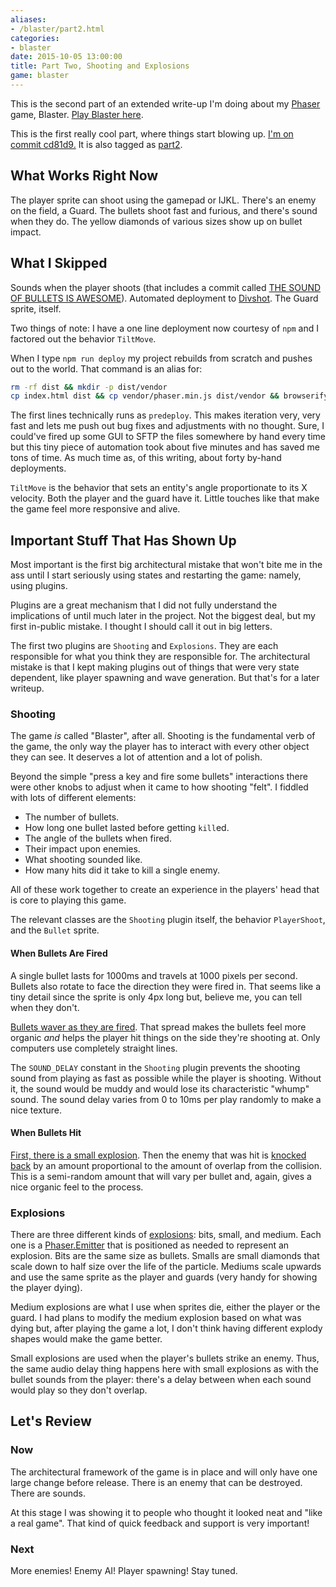 ```yaml
---
aliases:
- /blaster/part2.html
categories:
- blaster
date: 2015-10-05 13:00:00
title: Part Two, Shooting and Explosions
game: blaster
---
```


This is the second part of an extended write-up I'm doing about my [Phaser](http://phaser.io) game, Blaster. [Play Blaster here][playblaster].

This is the first really cool part, where things start blowing up. [I'm on commit cd81d9.][sha2] It is also tagged as [part2][].

## What Works Right Now

The player sprite can shoot using the gamepad or IJKL. There's an enemy on the field, a Guard. The bullets shoot fast and furious, and there's sound when they do. The yellow diamonds of various sizes show up on bullet impact.

## What I Skipped

Sounds when the player shoots (that includes a commit called [THE SOUND OF BULLETS IS AWESOME][soundofbullets]). Automated deployment to [Divshot][divshot]. The Guard sprite, itself.

Two things of note: I have a one line deployment now courtesy of `npm` and I factored out the behavior `TiltMove`.

When I type `npm run deploy` my project rebuilds from scratch and pushes out to the world. That command is an alias for:

```bash
rm -rf dist && mkdir -p dist/vendor
cp index.html dist && cp vendor/phaser.min.js dist/vendor && browserify src/game.js -o dist/game.js && cp -R media dist/media && divshot push
```

The first lines technically runs as `predeploy`. This makes iteration very, very fast and lets me push out bug fixes and adjustments with no thought. Sure, I could've fired up some GUI to SFTP the files somewhere by hand every time but this tiny piece of automation took about five minutes and has saved me tons of time. As much time as, of this writing, about forty by-hand deployments.

`TiltMove` is the behavior that sets an entity's angle proportionate to its X velocity. Both the player and the guard have it. Little touches like that make the game feel more responsive and alive.

## Important Stuff That Has Shown Up

Most important is the first big architectural mistake that won't bite me in the ass until I start seriously using states and restarting the game: namely, using plugins.

Plugins are a great mechanism that I did not fully understand the implications of until much later in the project. Not the biggest deal, but my first in-public mistake. I thought I should call it out in big letters.

The first two plugins are `Shooting` and `Explosions`. They are each responsible for what you think they are responsible for. The architectural mistake is that I kept making plugins out of things that were very state dependent, like player spawning and wave generation. But that's for a later writeup.

### Shooting

The game *is* called "Blaster", after all. Shooting is the fundamental verb of the game, the only way the player has to interact with every other object they can see. It deserves a lot of attention and a lot of polish.

Beyond the simple "press a key and fire some bullets" interactions there were other knobs to adjust when it came to how shooting "felt". I fiddled with lots of different elements:

  * The number of bullets.
  * How long one bullet lasted before getting `kill`ed.
  * The angle of the bullets when fired.
  * Their impact upon enemies.
  * What shooting sounded like.
  * How many hits did it take to kill a single enemy.

All of these work together to create an experience in the players' head that is core to playing this game.

The relevant classes are the `Shooting` plugin itself, the behavior `PlayerShoot`, and the `Bullet` sprite.

#### When Bullets Are Fired

A single bullet lasts for 1000ms and travels at 1000 pixels per second. Bullets also rotate to face the direction they were fired in. That seems like a tiny detail since the sprite is only 4px long but, believe me, you can tell when they don't.

[Bullets waver as they are fired][waver]. That spread makes the bullets feel more organic *and* helps the player hit things on the side they're shooting at. Only computers use completely straight lines.

The `SOUND_DELAY` constant in the `Shooting` plugin prevents the shooting sound from playing as fast as possible while the player is shooting. Without it, the sound would be muddy and would lose its characteristic "whump" sound. The sound delay varies from 0 to 10ms per play randomly to make a nice texture.

#### When Bullets Hit

[First, there is a small explosion][bulletexplosion]. Then the enemy that was hit is [knocked back][knockback] by an amount proportional to the amount of overlap from the collision. This is a semi-random amount that will vary per bullet and, again, gives a nice organic feel to the process.

### Explosions

There are three different kinds of [explosions][]: bits, small, and medium. Each one is a [Phaser.Emitter][emitter] that is positioned as needed to represent an explosion. Bits are the same size as bullets. Smalls are small diamonds that scale down to half size over the life of the particle. Mediums scale upwards and use the same sprite as the player and guards (very handy for showing the player dying).

Medium explosions are what I use when sprites die, either the player or the guard. I had plans to modify the medium explosion based on what was dying but, after playing the game a lot, I don't think having different explody shapes would make the game better.

Small explosions are used when the player's bullets strike an enemy. Thus, the same audio delay thing happens here with small explosions as with the bullet sounds from the player: there's a delay between when each sound would play so they don't overlap.

## Let's Review

### Now

The architectural framework of the game is in place and will only have one large change before release. There is an enemy that can be destroyed. There are sounds.

At this stage I was showing it to people who thought it looked neat and "like a real game". That kind of quick feedback and support is very important!

### Next

More enemies! Enemy AI! Player spawning! Stay tuned.

  [playblaster]: http://blaster.drhayes.io
  [sha2]: https://github.com/drhayes/blaster/tree/cd81d97dc42ccb94542677065ef96578c5d21836
  [part2]: https://github.com/drhayes/blaster/tree/part2
  [soundofbullets]: https://github.com/drhayes/blaster/tree/5dd40d31453fe65c6f0e6756f3c29adb6ccb1ce9
  [Divshot]: https://divshot.com/
  [waver]: https://github.com/drhayes/blaster/blob/cd81d97dc42ccb94542677065ef96578c5d21836/src/behaviors/playerShoot.js#L57
  [bulletexplosion]: https://github.com/drhayes/blaster/blob/cd81d97dc42ccb94542677065ef96578c5d21836/src/plugins/shooting.js#L43
  [knockback]: https://github.com/drhayes/blaster/blob/cd81d97dc42ccb94542677065ef96578c5d21836/src/plugins/shooting.js#L44
  [emitter]: http://phaser.io/docs/2.4.3/Phaser.Particles.Arcade.Emitter.html
  [explosions]: https://github.com/drhayes/blaster/blob/cd81d97dc42ccb94542677065ef96578c5d21836/src/plugins/explosions.js
